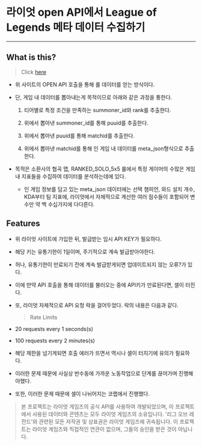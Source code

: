 # 라이엇 open API에서 League of Legends 메타 데이터 수집하기

---

## **What is this?**

> Click [here](https://developer.riotgames.com/)

- 위 사이트의 OPEN API 호출을 통해 롤 데이터를 얻는 방식이다.

- 단, 게임 내 데이터를 뽑아내는게 목적이므로 아래와 같은 과정을 통한다.

  1. 티어별로 특정 조건을 만족하는 summoner_id와 rank를 추출한다.

  2. 위에서 뽑아낸 summoner_id를 통해 puuid를 추출한다.

  3. 위에서 뽑아낸 puuid를 통해 matchid를 추출한다.

  4. 위에서 뽑아낸 matchid를 통해 인 게임 내 데이터를 meta_json형식으로 추출한다.

- 목적은 소환사의 협곡 맵, RANKED_SOLO_5x5 룰에서 특정 게이머의 수많은 게임 내 지표들을 수집하여 데이터를 분석하는데에 있다.

  - 인 게임 정보를 담고 있는 meta_json 데이터에는 선택 챔피언, 와드 설치 개수, KDA부터 팀 지표에, 라이엇에서 자체적으로 계산한 여러 점수들이 포함되어 변수만 약 백 수십가지에 다다른다.

## **Features**

- 위 라이엇 사이트에 가입한 뒤, 발급받는 임시 API KEY가 필요하다.
- 해당 키는 유통기한이 1일이며, 주기적으로 계속 발급받아야한다.
- 허나, 유통기한이 만료되기 전에 계속 발급받게되면 업데이트되지 않는 오류?가 있다.
- 이에 만약 API 호출을 통해 데이터를 불러오는 중에 API키가 만료된다면, 셀이 터진다.

- 또, 라이엇 자체적으로 API 요청 락을 걸어두었다. 락의 내용은 다음과 같다.
  > Rate Limits
- 20 requests every 1 seconds(s)
- 100 requests every 2 minutes(s)
- 해당 제한을 넘기게되면 호출 에러가 뜨면서 역시나 셀이 터지기에 유의가 필요하다.

- 이러한 문제 때문에 사실상 반수동에 가까운 노동작업으로 단계를 끊어가며 진행해야했다.
- 또한, 이러한 문제 때문에 셀이 나뉘어지는 코랩에서 진행했다.

> 본 프로젝트는 라이엇 게임즈의 공식 API를 사용하여 개발되었으며, 이 프로젝트에서 사용된 데이터와 콘텐츠는 모두 라이엇 게임즈의 소유입니다. '리그 오브 레전드'와 관련된 모든 저작권 및 상표권은 라이엇 게임즈에 귀속됩니다. 이 프로젝트는 라이엇 게임즈와 직접적인 연관이 없으며, 그들의 승인을 받은 것이 아닙니다.
